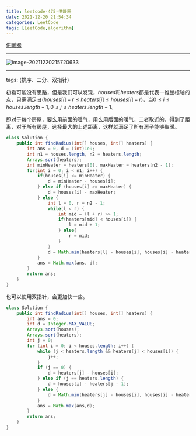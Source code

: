 ```yaml
---
title: leetcode-475-供暖器
date: 2021-12-20 21:54:34
categories: LeetCode
tags: [LeetCode,algorithm]
---
```


[供暖器](https://leetcode-cn.com/problems/heaters/)

<hr/>

![image-20211220215720633](https://gitee.com/cao_ziqiang/img/raw/master/20211220215720.png)

<hr/>

tags: (排序、二分、双指针)

初看可能没有思路，但是我们可以发现，$houses$和$heaters$都是代表一维坐标轴的点，只需满足$\exists( houses[i]-r \le heaters[j] \le houses[i]+r)$，当$0\le i \le houses.length-1,0 \le j \le heaters.length-1$。

即对于每个房屋，要么用前面的暖气，用么用后面的暖气，二者取近的，得到了距离，对于所有房屋，选择最大的上述距离，这样就满足了所有房子能够取暖。

```java
class Solution {
    public int findRadius(int[] houses, int[] heaters) {
        int ans = 0, d = (int)1e9;
        int n1 = houses.length, n2 = heaters.length;
        Arrays.sort(heaters);
        int minHeater = heaters[0], maxHeater = heaters[n2 - 1];
        for(int i = 0; i < n1; i++) {
            if(houses[i] <= minHeater) {
                d = minHeater - houses[i];
            } else if (houses[i] >= maxHeater) {
                d = houses[i] - maxHeater;
            } else {
                int l = 0, r = n2 - 1;
                while(l < r) {
                    int mid = (l + r) >> 1;
                    if(heaters[mid] < houses[i]) {
                        l = mid + 1;
                    } else{
                        r = mid;
                    }
                }
                d = Math.min(heaters[l] - houses[i], houses[i] - heaters[l - 1]);
            }
            ans = Math.max(ans, d);
        }
        return ans;
    }
}
```

也可以使用双指针，会更加快一些。

```java
class Solution {
    public int findRadius(int[] houses, int[] heaters) {
        int ans = 0;
        int d = Integer.MAX_VALUE;
        Arrays.sort(houses);
        Arrays.sort(heaters);
        int j = 0;
        for (int i = 0; i < houses.length; i++) {
            while (j < heaters.length && heaters[j] < houses[i]) {
                j++;
            }
            if (j == 0) {
                d = heaters[j] - houses[i];
            } else if (j == heaters.length) {
                d = houses[i] - heaters[j - 1];
            } else {
                d = Math.min(heaters[j] - houses[i], houses[i] - heaters[j - 1]);
            }
            ans = Math.max(ans,d);
        }
        return ans;
    }
}
```

